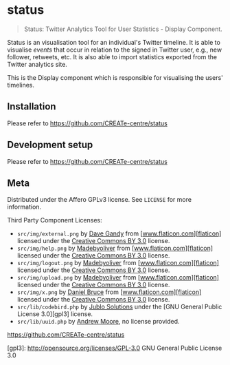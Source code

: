 # status
> Status: Twitter Analytics Tool for User Statistics - Display Component.

Status is an visualisation tool for an individual's Twitter timeline. It is able
to visualise *events* that occur in relation to the signed in Twitter user, 
e.g., new follower, retweets, etc. It is also able to import statistics 
exported from the Twitter analytics site.

This is the Display component which is responsible for visualising the users' 
timelines.

## Installation

Please refer to <https://github.com/CREATe-centre/status>

## Development setup

Please refer to <https://github.com/CREATe-centre/status>

## Meta

Distributed under the Affero GPLv3 license. See `LICENSE` for more information.

Third Party Component Licenses:
* `src/img/external.png` by [Dave Gandy][davegandy] from 
[www.flaticon.com][flaticon] licensed under
the [Creative Commons BY 3.0][ccby3] license.
* `src/img/help.png` by [Madebyoliver][madebyoliver] from 
[www.flaticon.com][flaticon] licensed under
the [Creative Commons BY 3.0][ccby3] license.
* `src/img/logout.png` by [Madebyoliver][madebyoliver] 
from [www.flaticon.com][flaticon] licensed under
the [Creative Commons BY 3.0][ccby3] license.
* `src/img/upload.png` by [Madebyoliver][madebyoliver] 
from [www.flaticon.com][flaticon] licensed under
the [Creative Commons BY 3.0][ccby3] license.
* `src/img/x.png` by [Daniel Bruce][danielbruce] 
from [www.flaticon.com][flaticon] licensed under
the [Creative Commons BY 3.0][ccby3] license.
* `src/lib/codebird.php` by [Jublo Solutions][jublo] under the 
[GNU General Public License 3.0][gpl3] license.
* `src/lib/uuid.php` by 
[Andrew Moore](http://www.php.net/manual/en/function.uniqid.php#94959), no
license provided.

<https://github.com/CREATe-centre/status>

[flaticon]: http://www.flaticon.com
[ccby3]: http://creativecommons.org/licenses/by/3.0/
[davegandy]: http://www.flaticon.com/authors/dave-gandy
[madebyoliver]: http://www.flaticon.com/authors/madebyoliver
[danielbruce]: http://www.flaticon.com/authors/daniel-bruce
[jublo]: http://www.jublo.net
[gpl3]: http://opensource.org/licenses/GPL-3.0 GNU General Public License 3.0
